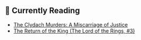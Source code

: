 ## 📖 Currently Reading
* [The Clydach Murders: A Miscarriage of Justice](https://www.goodreads.com/review/show/3854445805)
* [The Return of the King (The Lord of the Rings, #3)](https://www.goodreads.com/review/show/2772926897)
